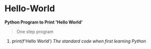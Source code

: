 # Hello-World
**Python Program to Print 'Hello World'**
> One step program
1. print(f'Hello World')
*The standard code when first learning Python*
